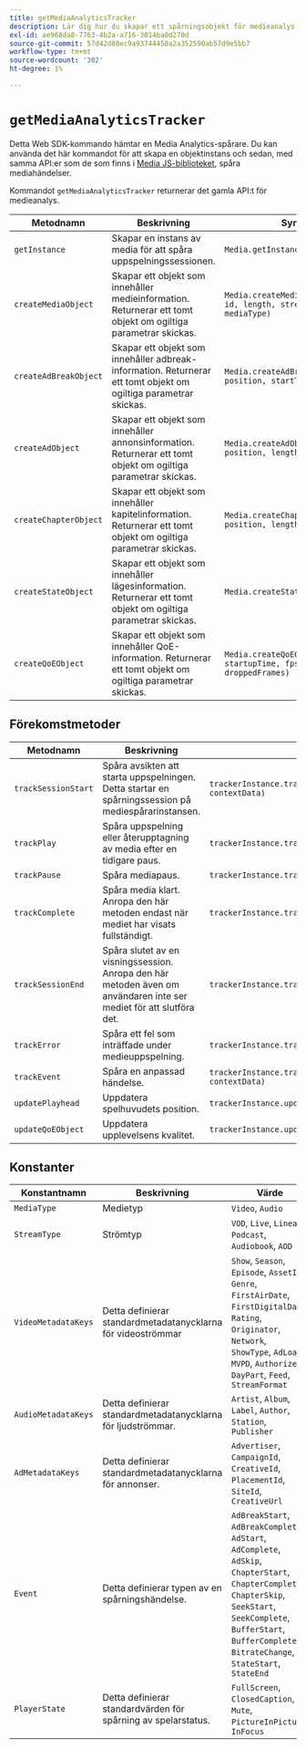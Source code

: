 ```yaml
---
title: getMediaAnalyticsTracker
description: Lär dig hur du skapar ett spårningsobjekt för medieanalys och använder det för att spåra mediahändelser.
exl-id: ae968da8-7763-4b2a-a716-3014ba0d270d
source-git-commit: 57d42d88ec9a93744450a2a352590ab57d9e5bb7
workflow-type: tm+mt
source-wordcount: '302'
ht-degree: 1%

---
```


# `getMediaAnalyticsTracker`

Detta Web SDK-kommando hämtar en Media Analytics-spårare. Du kan använda det här kommandot för att skapa en objektinstans och sedan, med samma API:er som de som finns i [Media JS-biblioteket](https://adobe-marketing-cloud.github.io/media-sdks/reference/javascript_3x/APIReference.html), spåra mediahändelser.

Kommandot `getMediaAnalyticsTracker` returnerar det gamla API:t för medieanalys.


| Metodnamn | Beskrivning | Syntax |
|-----------------|---|----------------|
| `getInstance` | Skapar en instans av media för att spåra uppspelningssessionen. | `Media.getInstance()` |
| `createMediaObject` | Skapar ett objekt som innehåller medieinformation. Returnerar ett tomt objekt om ogiltiga parametrar skickas. | `Media.createMediaObject(name, id, length, streamType, mediaType)` |
| `createAdBreakObject` | Skapar ett objekt som innehåller adbreak-information. Returnerar ett tomt objekt om ogiltiga parametrar skickas. | `Media.createAdBreakObject(name, position, startTime)` |
| `createAdObject` | Skapar ett objekt som innehåller annonsinformation. Returnerar ett tomt objekt om ogiltiga parametrar skickas. | `Media.createAdObject(name, id, position, length)` |
| `createChapterObject` | Skapar ett objekt som innehåller kapitelinformation. Returnerar ett tomt objekt om ogiltiga parametrar skickas. | `Media.createChapterObject(name, position, length, startTime)` |
| `createStateObject` | Skapar ett objekt som innehåller lägesinformation. Returnerar ett tomt objekt om ogiltiga parametrar skickas. | `Media.createStateObject(name)` |
| `createQoEObject` | Skapar ett objekt som innehåller QoE-information. Returnerar ett tomt objekt om ogiltiga parametrar skickas. | `Media.createQoEObject(bitrate, startupTime, fps, droppedFrames)` |

## Förekomstmetoder

| Metodnamn | Beskrivning | Syntax |
|---|---|----|
| `trackSessionStart` | Spåra avsikten att starta uppspelningen. Detta startar en spårningssession på mediespårarinstansen. | `trackerInstance.trackSessionStart(mediaInfo, contextData)` |
| `trackPlay` | Spåra uppspelning eller återupptagning av media efter en tidigare paus. | `trackerInstance.trackPlay()` |
| `trackPause` | Spåra mediapaus. | `trackerInstance.trackPause()` |
| `trackComplete` | Spåra media klart. Anropa den här metoden endast när mediet har visats fullständigt. | `trackerInstance.trackComplete()` |
| `trackSessionEnd` | Spåra slutet av en visningssession. Anropa den här metoden även om användaren inte ser mediet för att slutföra det. | `trackerInstance.trackSessionEnd()` |
| `trackError` | Spåra ett fel som inträffade under medieuppspelning. | `trackerInstance.trackError("errorId")` |
| `trackEvent` | Spåra en anpassad händelse. | `trackerInstance.trackEvent(event, info, contextData)` |
| `updatePlayhead` | Uppdatera spelhuvudets position. | `trackerInstance.updatePlayhead(playhead)` |
| `updateQoEObject` | Uppdatera upplevelsens kvalitet. | `trackerInstance.updateQoEObject(qoe)` |

## Konstanter

| Konstantnamn | Beskrivning | Värde |
|-----------------|--|-----------------|
| `MediaType` | Medietyp | `Video`, `Audio` |
| `StreamType` | Strömtyp | `VOD`, `Live`, `Linear`, `Podcast`, `Audiobook`, `AOD` |
| `VideoMetadataKeys` | Detta definierar standardmetadatanycklarna för videoströmmar | `Show`, `Season`, `Episode`, `AssetId`, `Genre`, `FirstAirDate`, `FirstDigitalDate`, `Rating`, `Originator`, `Network`, `ShowType`, `AdLoad`, `MVPD`, `Authorized`, `DayPart`, `Feed`, `StreamFormat` |
| `AudioMetadataKeys` | Detta definierar standardmetadatanycklarna för ljudströmmar. | `Artist`, `Album`, `Label`, `Author`, `Station`, `Publisher` |
| `AdMetadataKeys` | Detta definierar standardmetadatanycklarna för annonser. | `Advertiser`, `CampaignId`, `CreativeId`, `PlacementId`, `SiteId`, `CreativeUrl` |
| `Event` | Detta definierar typen av en spårningshändelse. | `AdBreakStart`, `AdBreakComplete`, `AdStart`, `AdComplete`, `AdSkip`, `ChapterStart`, `ChapterComplete`, `ChapterSkip`, `SeekStart`, `SeekComplete`, `BufferStart`, `BufferComplete`, `BitrateChange`, `StateStart`, `StateEnd` |
| `PlayerState` | Detta definierar standardvärden för spårning av spelarstatus. | `FullScreen`, `ClosedCaption`, `Mute`, `PictureInPicture`, `InFocus` |
